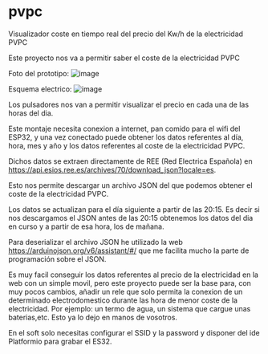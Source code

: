 # pvpc
Visualizador coste en tiempo real del precio del Kw/h de la electricidad PVPC

Este proyecto nos va a permitir saber el coste de la electricidad PVPC

Foto del prototipo:
![image](https://user-images.githubusercontent.com/48222471/216771040-a1290710-e25a-4d1b-8bd3-cba4f3a47e85.png)

Esquema electrico:
![image](https://user-images.githubusercontent.com/48222471/216771065-38075b54-1081-4251-bbe6-352c2559182e.png)

Los pulsadores nos van a permitir visualizar el precio en cada una de las horas del dia.

Este montaje necesita conexion a internet, pan comido para el wifi del ESP32, y una vez conectado puede obtener los datos referentes al día, hora, mes y año y los  datos referentes al coste de la electricidad PVPC. 

Dichos datos se extraen directamente de REE (Red Electrica Española) en https://api.esios.ree.es/archives/70/download_json?locale=es.

Esto nos permite descargar un archivo JSON del que podemos obtener el coste de la electricidad PVPC.

Los datos se actualizan para el día siguiente a partir de las 20:15. Es decir si nos descargamos el JSON antes de las 20:15 obtenemos los datos del dia en curso y a partir de esa hora, los de mañana.

Para deserializar el archivo JSON he utilizado la web https://arduinojson.org/v6/assistant/#/ que me facilita mucho la parte de programación sobre el JSON.

Es muy facil conseguir los datos referentes al precio de la electricidad en la web con un simple movil, pero este proyecto puede ser la base para, con muy pocos cambios, añadir un rele que solo permita la conexion de un determinado electrodomestico durante las hora de menor coste de la electricidad. Por ejemplo: un termo de agua, un sistema que cargue unas baterias,etc. Esto ya lo dejo en manos de vosotros.

En el  soft solo necesitas configurar el SSID y la password y disponer del ide Platformio para grabar el ES32.






